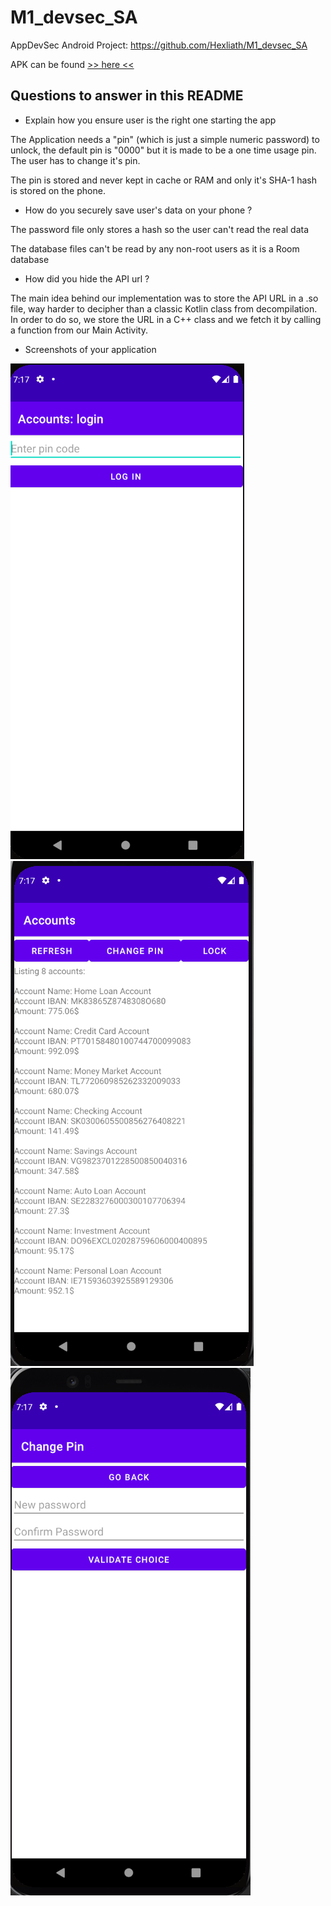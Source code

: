 # M1_devsec_SA

AppDevSec Android Project: https://github.com/Hexliath/M1_devsec_SA

APK can be found [>> here <<](https://github.com/Xisabla/M1_devsec_SA/releases/tag/1.0.0)

## Questions to answer in this README

- Explain how you ensure user is the right one starting the app

The Application needs a "pin" (which is just a simple numeric password) to unlock, the default pin is "0000" but it is made to be a one time usage pin. The user has to change it's pin.

The pin is stored and never kept in cache or RAM and only it's SHA-1 hash is stored on the phone.

- How do you securely save user's data on your phone ?

The password file only stores a hash so the user can't read the real data

The database files can't be read by any non-root users as it is a Room database

- How did you hide the API url ?

The main idea behind our implementation was to store the API URL in a .so file, way harder to decipher than a classic Kotlin class from decompilation. In order to do so, we store the URL in a C++ class and we fetch it by calling a function from our Main Activity.

- Screenshots of your application

![](https://raw.githubusercontent.com/Xisabla/M1_devsec_SA/main/.github/screen0.PNG)
![](https://raw.githubusercontent.com/Xisabla/M1_devsec_SA/main/.github/screen1.PNG)
![](https://raw.githubusercontent.com/Xisabla/M1_devsec_SA/main/.github/screen2.PNG)
